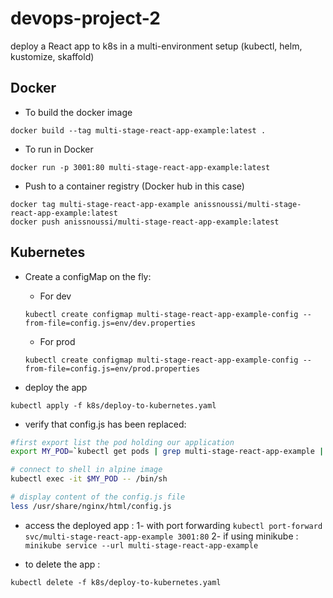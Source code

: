 # devops-project-2

deploy a React app to k8s in a multi-environment setup (kubectl, helm, kustomize, skaffold)

## Docker

- To build the docker image

```
docker build --tag multi-stage-react-app-example:latest .
```

- To run in Docker

```
docker run -p 3001:80 multi-stage-react-app-example:latest
```

- Push to a container registry (Docker hub in this case)

```
docker tag multi-stage-react-app-example anissnoussi/multi-stage-react-app-example:latest
docker push anissnoussi/multi-stage-react-app-example:latest

```

## Kubernetes

- Create a configMap on the fly:

  - For dev

  ```
  kubectl create configmap multi-stage-react-app-example-config --from-file=config.js=env/dev.properties
  ```

  - For prod

  ```
  kubectl create configmap multi-stage-react-app-example-config --from-file=config.js=env/prod.properties
  ```

- deploy the app

```
kubectl apply -f k8s/deploy-to-kubernetes.yaml
```

- verify that config.js has been replaced:

```bash
#first export list the pod holding our application
export MY_POD=`kubectl get pods | grep multi-stage-react-app-example | cut -f1 -d ' '`

# connect to shell in alpine image
kubectl exec -it $MY_POD -- /bin/sh

# display content of the config.js file
less /usr/share/nginx/html/config.js
```

- access the deployed app :
  1- with port forwarding `kubectl port-forward svc/multi-stage-react-app-example 3001:80`
  2- if using minikube : `minikube service --url multi-stage-react-app-example`

- to delete the app :

```
kubectl delete -f k8s/deploy-to-kubernetes.yaml
```
